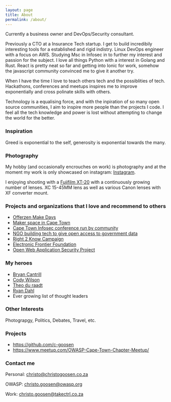 ```yaml
---
layout: page
title: About
permalink: /about/
---
```


Currently a business owner and DevOps/Security consultant.

Previously a CTO at a Insurance Tech startup. I get to build incredibily interesting tools for a established and rigid indistry. Linux DevOps engineer with a focus on AWS. Studying Msc in Infosec in to further my interest and passion for the subject. I love all things Python with a interest in Golang and Rust. React is pretty neat so far and getting into Ionic for work, somehow the javascript community convinced me to give it another try. 

When I have the time I love to teach others tech and the possiblities of tech. Hackathons, conferences and meetups inspires me to improve exponentially and cross polinate skills with others.

Technology is a equalising force, and with the inpiration of so many open source communities, I aim to inspire more people than the projects I code. I feel all the tech knowledge and power is lost without attempting to change the world for the better.

### Inspiration

Greed is exponential to the self, generosity is exponential towards the many.


### Photography

My hobby (and occasionally encrouches on work) is photography and at the moment my work is only showcased on instagram: [Instagram](https://www.instagram.com/goosenaroundphoto/).

I enjoying shooting with a [Fujifilm XT-20](https://fujifilm-x.com/global/products/cameras/x-t20/) with a continuously growing number of lenses. XC 15-45MM lens as well as various Canon lenses with XF converter mount.

### Projects and organizations that I love and recommend to others

* [Offerzen Make Days](https://make.offerzen.com/)
* [Maker space in Cape Town](makerstation.co.za)
* [Cape Town Infosec conference run by community](http://www.bsidescapetown.co.za/)
* [NGO building tech to give open access to government data](https://openup.org.za/)
* [Right 2 Know Campaign](https://www.r2k.org.za/)
* [Electronic Frontier Foundation](https://www.eff.org/)
* [Open Web Application Security Project](https://www.owasp.org/index.php/Main_Page)


### My heroes

* [Bryan Cantrill](https://www.youtube.com/watch?v=hgN8pCMLI2U)
* [Cody Wilson](https://www.youtube.com/watch?v=HK6-kbdHE2A)
* [Theo du raadt](https://www.youtube.com/watch?v=UaQpvXSa4X8)
* [Ryan Dahl](https://www.youtube.com/watch?v=M3BM9TB-8yA)
* Ever growing list of thought leaders


### Other Interests

Photograpgy, Politics, Debates, Travel, etc.

### Projects
* https://github.com/c-goosen
* https://www.meetup.com/OWASP-Cape-Town-Chapter-Meetup/
  

### Contact me

Personal: [christo@christogoosen.co.za](mailto:christo@christogoosen.co.za)

OWASP: [christo.goosen@owasp.org](mailto:christo.goosen@owasp.org)

Work: [christo.goosen@takectrl.co.za](mailto:christo.goosen@takectrl.co.za)
